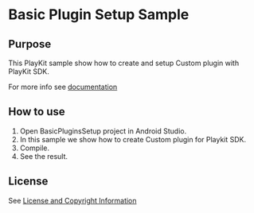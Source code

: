 # Basic Plugin Setup Sample

## Purpose

This PlayKit sample show how to create and setup Custom plugin with PlayKit SDK.

For more info see [documentation](https://vpaas.kaltura.com/documentation/Mobile-Video-Player-SDKs/v3_Android_Plugins.html)

## How to use

1. Open BasicPluginsSetup project in Android Studio.
2. In this sample we show how to create Custom plugin for Playkit SDK.
2. Compile.
3. See the result.

## License

See [License and Copyright Information](https://github.com/kaltura/playkit-android-samples#license-and-copyright-information)
